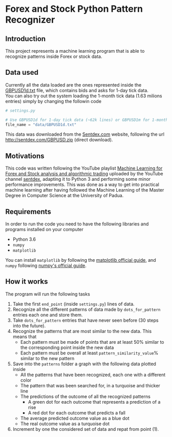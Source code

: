 # Forex and Stock Python Pattern Recognizer

## Introduction
This project represents a machine learning program that is able to recognize patterns inside Forex or stock data. 

## Data used
Currently all the data loaded are the ones represented inside the [GBPUSD1d.txt](https://github.com/RiccardoM/Forex-and-Stock-Python-Pattern-Recognizer/blob/master/data/GBPUSD1d.txt) file, which contains bids and asks for 1-day tick data.  
You can also try out the system loading the 1-month tick data (1.63 milions entries) simply by changing the followin code

```python
# settings.py

# Use GBPUSD1d for 1-day tick data (~62k lines) or GBPUSD1m for 1-month tick data (~1.63 mln lines)
file_name = "data/GBPUSD1d.txt"

```

This data was downloaded from the [Sentdex.com](http://sentdex.com/) website, following the url http://sentdex.com/GBPUSD.zip (direct download).


## Motivations
This code was written following the YouTube playlist [Machine Learning for Forex and Stock analysis and algorithmic trading](https://www.youtube.com/playlist?list=PLQVvvaa0QuDe6ZBtkCNWNUbdaBo2vA4RO) uploaded by the YouTube channel [sentdex](https://www.youtube.com/user/sentdex), adapting it to Python 3 and performing some minor performance improvements. 
This was done as a way to get into practical machine learning after having followed the Machine Learning of the Master Degree in Computer Science at the University of Padua. 

## Requirements 
In order to run the code you need to have the following libraries and programs installed on your computer
* Python 3.6
* `numpy`
* `matplotlib`

You can install `matplotlib` by following the [matplotlib official guide](https://matplotlib.org/users/installing.html), and `numpy` following [numpy's official guide](https://docs.scipy.org/doc/numpy-1.13.0/user/install.html).

## How it works 
The program will run the following tasks
1. Take the first `end_point` (inside `settings.py`) lines of data.
2. Recognize all the different patterns of data made by `dots_for_pattern` entries each one and store them. 
3. Take `dots_for_pattern` entries that have never seen before (30 steps into the future). 
4. Recognize the patterns that are most similar to the new data. This means that
   * Each pattern must be made of points that are at least 50% similar to the corresponding point inside the new data
   * Each pattern must be overall at least `pattern_similarity_value`% similar to the new pattern
5. Save into the `patterns` folder a graph with the following data plotted inside
   * All the patterns that have been recognized, each one with a different color
   * The pattern that was been searched for, in a turquoise and thicker line
   * The predictions of the outcome of all the recognized patterns
      * A green dot for each outcome that represents a prediction of a rise
      * A red dot for each outcome that predicts a fall 
   * The average predicted outcome value as a blue dot
   * The real outcome value as a turquoise dot
 6. Increment by one the considered set of data and repat from point (1).
